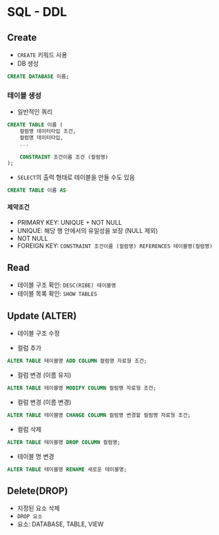 # SQL - DDL

## Create

* `CREATE` 키워드 사용
* DB 생성

```sql
CREATE DATABASE 이름;
```



### 테이블 생성

* 일반적인 쿼리

```sql
CREATE TABLE 이름 (
	컬럼명 데이터타입 조건,
    컬럼명 데이터타입,
    ...
    
    CONSTRAINT 조건이름 조건 (컬럼명)
);
```

* `SELECT`의 출력 형태로 테이블을 만들 수도 있음

```sql
CREATE TABLE 이름 AS
```





#### 제약조건

* PRIMARY KEY: UNIQUE + NOT NULL
* UNIQUE: 해당 행 안에서의 유일성을 보장 (NULL 제외)
* NOT NULL
* FOREIGN KEY: `CONSTRAINT 조건이름 (컬럼명) REFERENCES 테이블명(컬럼명)`



## Read

* 테이블 구조 확인: `DESC(RIBE) 테이블명`
* 테이블 목록 확인: `SHOW TABLES`



## Update (ALTER)

* 테이블 구조 수정

* 컬럼 추가

```sql
ALTER TABLE 테이블명 ADD COLUMN 컬럼명 자료형 조건;
```

* 컬럼 변경 (이름 유지)

```sql
ALTER TABLE 테이블명 MODIFY COLUMN 컬럼명 자료형 조건;
```

* 컬럼 변경 (이름 변경)

```SQL
ALTER TABLE 테이블명 CHANGE COLUMN 컬럼명 변경할 컬럼명 자료형 조건;
```

* 컬럼 삭제

```SQL
ALTER TABLE 테이블명 DROP COLUMN 컬럼명;
```

* 테이블 명 변경

```SQL
ALTER TABLE 테이블명 RENAME 새로운 테이블명;
```



## Delete(DROP)

* 지정된 요소 삭제
* `DROP 요소`
* 요소: DATABASE, TABLE, VIEW